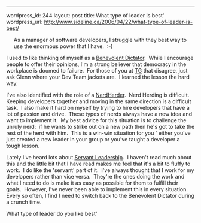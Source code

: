 --- 
wordpress_id: 244
layout: post
title: What type of leader is best'
wordpress_url: http://www.sideline.ca/2006/04/22/what-type-of-leader-is-best/

<p><a href="http://en.wikipedia.org/wiki/Pointy_Haired_Boss"><img alt="" hspace="10" src="http://upload.wikimedia.org/wikipedia/en/b/b8/The_boss_icon.gif" align="left" vspace="10" border="0" /></a>As a manager of software developers, I struggle with they best way to use the enormous power that I have.  :-)</p>
<p>I used to like thinking of myself as a <a href="http://en.wikipedia.org/wiki/Benevolent_Dictator_for_Life">Benevolent Dictator</a>.  While I encourage people to offer their opinions, I'm a strong believer that democracy in the workplace is doomed to failure.  For those of you at <a title="TG - Where I work" href="http://www.telusgeomatics.com">TG</a> that disagree, just ask Glenn where your Dev Team jackets are.  I learned the lesson the hard way.</p>
<p>I've also identified with the role of a <a href="http://www.nerdherding.net/">NerdHerder</a>.  Nerd Herding is difficult.  Keeping developers together and moving in the same direction is a difficult task.  I also make it hard on myself by trying to hire developers that have a lot of passion and drive.  These types of nerds always have a new idea and want to implement it.  My best advice for this situation is to challenge the unruly nerd:  if he wants to strike out on a new path then he's got to take the rest of the herd with him.  This is a win-win situation for you ' either you've just created a new leader in your group or you've taught a developer a tough lesson.</p>
<p>Lately I've heard lots about <a href="http://www.greenleaf.org/leadership/servant-leadership/What-is-Servant-Leadership.html">Servant Leadership</a>.  I haven't read much about this and the little bit that I have read makes me feel that it's a bit to fluffy to work.  I do like the 'servant' part of it.  I've always thought that I work for my developers rather than vice versa.  They're the ones doing the work and what I need to do is make it as easy as possible for them to fulfill their goals.  However, I've never been able to implement this in every situation.  Every so often, I find I need to switch back to the Benevolent Dictator during a crunch time.</p>
<p>What type of leader do you like best'</p>
